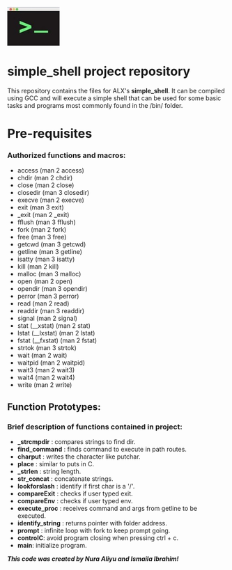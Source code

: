 ![Shell Logo](https://github.com/Nureex/Files/blob/master/Photos/Shell.jpg)

# simple_shell project repository

This repository contains the files for ALX's **simple_shell**. It can be compiled using GCC and will execute a simple shell that can be used for some basic tasks and programs most commonly found in the /bin/ folder.

# Pre-requisites

### Authorized functions and macros:
- access (man 2 access)
- chdir (man 2 chdir)
- close (man 2 close)
- closedir (man 3 closedir)
- execve (man 2 execve)
- exit (man 3 exit)
- _exit (man 2 _exit)
- fflush (man 3 fflush)
- fork (man 2 fork)
- free (man 3 free)
- getcwd (man 3 getcwd)
- getline (man 3 getline)
- isatty (man 3 isatty)
- kill (man 2 kill)
- malloc (man 3 malloc)
- open (man 2 open)
- opendir (man 3 opendir)
- perror (man 3 perror)
- read (man 2 read)
- readdir (man 3 readdir)
- signal (man 2 signal)
- stat (__xstat) (man 2 stat)
- lstat (__lxstat) (man 2 lstat)
- fstat (__fxstat) (man 2 fstat)
- strtok (man 3 strtok)
- wait (man 2 wait)
- waitpid (man 2 waitpid)
- wait3 (man 2 wait3)
- wait4 (man 2 wait4)
- write (man 2 write)


## Function Prototypes:

### Brief description of functions contained in project:

- **_strcmpdir** :  compares strings to find dir.
- **find_command** :  finds command to execute in path routes.
- **charput** :  writes the character like putchar.
- **place** :  similar to puts in C.
- **_strlen** :  string length.
- **str_concat** :  concatenate strings.
- **lookforslash** :  identify if first char is a '/'.
- **compareExit** :  checks if user typed exit.
- **compareEnv** :  checks if user typed env.
- **execute_proc** :  receives command and args from getline to be executed.
- **identify_string** :  returns pointer with folder address.
- **prompt** :  infinite loop with fork to keep prompt going.
- **controlC**: avoid program closing when pressing ctrl + c.
- **main**: initialize program.


**_This code was created by Nura Aliyu and Ismaila Ibrahim!_**

